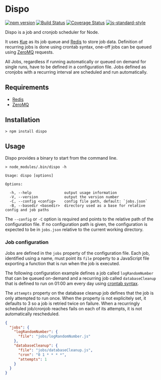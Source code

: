 # Dispo

[![npm version](https://badge.fury.io/js/dispo.svg)](https://badge.fury.io/js/dispo) [![Build Status](https://travis-ci.org/gonsfx/dispo.svg?branch=master)](https://travis-ci.org/gonsfx/dispo) [![Coverage Status](https://coveralls.io/repos/github/gonsfx/dispo/badge.svg?branch=master)](https://coveralls.io/github/gonsfx/dispo?branch=master) [![js-standard-style](https://img.shields.io/badge/code%20style-standard-brightgreen.svg)](http://standardjs.com/)

Dispo is a job and cronjob scheduler for Node.

It uses [Kue](https://github.com/Automattic/kue) as its job queue and [Redis](http://redis.io/) to store job data. Definition of recurring jobs is done using crontab syntax, one-off jobs can be queued using [ZeroMQ](http://zeromq.org/) requests.

All Jobs, regardless if running automatically or queued on demand for single runs, have to be defined in a configuration file. Jobs defined as cronjobs with a recurring interval are scheduled and run automatically.

## Requirements

- [Redis](http://redis.io/)
- [ZeroMQ](http://zeromq.org/)

## Installation

```
> npm install dispo
```

## Usage

Dispo provides a binary to start from the command line.

```
> node_modules/.bin/dispo -h

Usage: dispo [options]

Options:

  -h, --help               output usage information
  -V, --version            output the version number
  -C, --config <config>    config file path, default: `jobs.json`
  -B, --basedir <basedir>  directory used as a base for relative config and job paths
```

The `--config` or `-C` option is required and points to the relative path of the configuration file. If no configuration path is given, the configuration is expected to be in `jobs.json` relative to the current working directory.

### Job configuration

Jobs are defined in the `jobs` property of the configuration file. Each job, identified using a name, must point its `file` property to a JavaScript file exporting a function that is run when the job is executed.

The following configuration example defines a job called `logRandomNumber` that can be queued on-demand and a recurring job called `databaseCleanup` that is defined to run on 01:00 am every day using [crontab syntax](https://en.wikipedia.org/wiki/Cron).

The `attempts` property on the database cleanup job defines that the job is only attempted to run once. When the property is not explicitely set, it defaults to 3 so a job is retried twice on failure. When a recurringly scheduled job/cronjob reaches fails on each of its attempts, it is not automatically rescheduled.

```json
{
  "jobs": {
    "logRandomNumber": {
      "file": "jobs/logRandomNumber.js"
    },
    "databaseCleanup": {
      "file": "jobs/databaseCleanup.js",
      "cron": "0 1 * * * *",
      "attempts": 1
    }
  }
}
```
